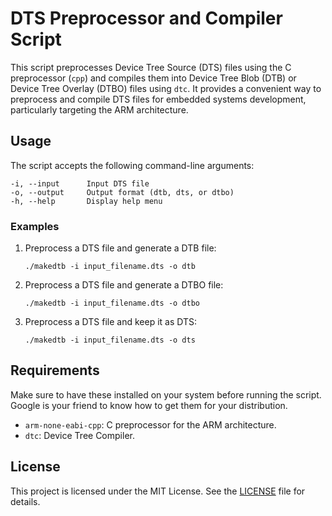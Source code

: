 # DTS Preprocessor and Compiler Script

This script preprocesses Device Tree Source (DTS) files using the C preprocessor (`cpp`) and compiles them into Device Tree Blob (DTB) or Device Tree Overlay (DTBO) files using `dtc`. It provides a convenient way to preprocess and compile DTS files for embedded systems development, particularly targeting the ARM architecture.

## Usage

The script accepts the following command-line arguments:

```
-i, --input      Input DTS file
-o, --output     Output format (dtb, dts, or dtbo)
-h, --help       Display help menu
```

### Examples

1. Preprocess a DTS file and generate a DTB file:
   ```
   ./makedtb -i input_filename.dts -o dtb
   ```

2. Preprocess a DTS file and generate a DTBO file:
   ```
   ./makedtb -i input_filename.dts -o dtbo
   ```

3. Preprocess a DTS file and keep it as DTS:
   ```
   ./makedtb -i input_filename.dts -o dts
   ```

## Requirements
Make sure to have these installed on your system before running the script. Google is your friend to know how to get them for your distribution.
- `arm-none-eabi-cpp`: C preprocessor for the ARM architecture.
- `dtc`: Device Tree Compiler.

## License

This project is licensed under the MIT License. See the [LICENSE](LICENSE) file for details.

